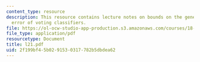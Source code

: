 ```yaml
---
content_type: resource
description: This resource contains lecture notes on bounds on the generalization
  error of voting classifiers.
file: https://ol-ocw-studio-app-production.s3.amazonaws.com/courses/18-465-topics-in-statistics-statistical-learning-theory-spring-2007/2f199bf45b0291530317782b5dbdea62_l21.pdf
file_type: application/pdf
resourcetype: Document
title: l21.pdf
uid: 2f199bf4-5b02-9153-0317-782b5dbdea62
---
```

